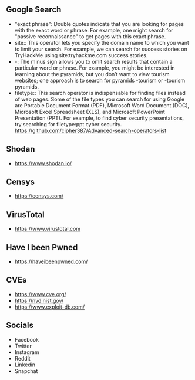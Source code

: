 ## Google Search

- "exact phrase": Double quotes indicate that you are looking for pages with the exact word or phrase. For example, one might search for "passive reconnaissance" to get pages with this exact phrase.
- site:: This operator lets you specify the domain name to which you want to limit your search. For example, we can search for success stories on TryHackMe using site:tryhackme.com success stories.
- -: The minus sign allows you to omit search results that contain a particular word or phrase. For example, you might be interested in learning about the pyramids, but you don’t want to view tourism websites; one approach is to search for pyramids -tourism or -tourism pyramids.
- filetype:: This search operator is indispensable for finding files instead of web pages. Some of the file types you can search for using Google are Portable Document Format (PDF), Microsoft Word Document (DOC), Microsoft Excel Spreadsheet (XLS), and Microsoft PowerPoint Presentation (PPT). For example, to find cyber security presentations, try searching for filetype:ppt cyber security.
https://github.com/cipher387/Advanced-search-operators-list 

## Shodan
- https://www.shodan.io/
## Censys
- https://censys.com/
## VirusTotal
- https://www.virustotal.com
## Have I been Pwned
- https://haveibeenpwned.com/
## CVEs
- https://www.cve.org/
- https://nvd.nist.gov/
- https://www.exploit-db.com/

## Socials
- Facebook
- Twitter
- Instagram
- Reddit
- Linkedin
- Snapchat
